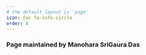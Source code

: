 ```yaml
---
# the default layout is 'page'
icon: fas fa-info-circle
order: 4
---
```


### Page maintained by Manohara SriGaura Das
